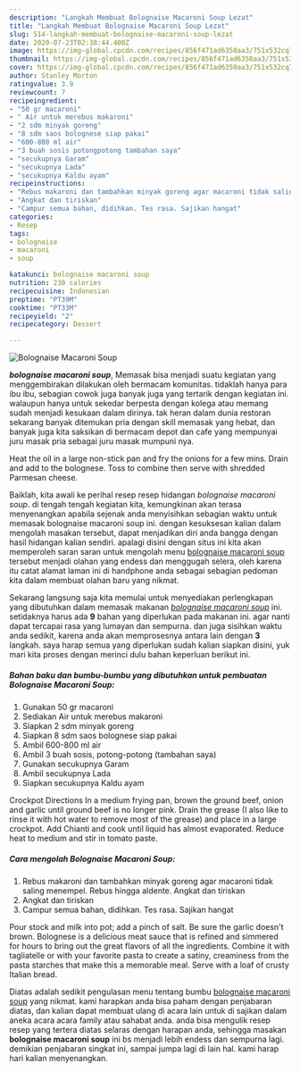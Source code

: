 ```yaml
---
description: "Langkah Membuat Bolognaise Macaroni Soup Lezat"
title: "Langkah Membuat Bolognaise Macaroni Soup Lezat"
slug: 514-langkah-membuat-bolognaise-macaroni-soup-lezat
date: 2020-07-23T02:38:44.400Z
image: https://img-global.cpcdn.com/recipes/856f471ad6350aa3/751x532cq70/bolognaise-macaroni-soup-foto-resep-utama.jpg
thumbnail: https://img-global.cpcdn.com/recipes/856f471ad6350aa3/751x532cq70/bolognaise-macaroni-soup-foto-resep-utama.jpg
cover: https://img-global.cpcdn.com/recipes/856f471ad6350aa3/751x532cq70/bolognaise-macaroni-soup-foto-resep-utama.jpg
author: Stanley Morton
ratingvalue: 3.9
reviewcount: 7
recipeingredient:
- "50 gr macaroni"
- " Air untuk merebus makaroni"
- "2 sdm minyak goreng"
- "8 sdm saos bolognese siap pakai"
- "600-800 ml air"
- "3 buah sosis potongpotong tambahan saya"
- "secukupnya Garam"
- "secukupnya Lada"
- "secukupnya Kaldu ayam"
recipeinstructions:
- "Rebus makaroni dan tambahkan minyak goreng agar macaroni tidak saling menempel. Rebus hingga aldente. Angkat dan tiriskan"
- "Angkat dan tiriskan"
- "Campur semua bahan, didihkan. Tes rasa. Sajikan hangat"
categories:
- Resep
tags:
- bolognaise
- macaroni
- soup

katakunci: bolognaise macaroni soup 
nutrition: 230 calories
recipecuisine: Indonesian
preptime: "PT39M"
cooktime: "PT33M"
recipeyield: "2"
recipecategory: Dessert

---
```



![Bolognaise Macaroni Soup](https://img-global.cpcdn.com/recipes/856f471ad6350aa3/751x532cq70/bolognaise-macaroni-soup-foto-resep-utama.jpg)

<b><i>bolognaise macaroni soup</i></b>, Memasak bisa menjadi suatu kegiatan yang menggembirakan dilakukan oleh bermacam komunitas. tidaklah hanya para ibu ibu, sebagian cowok juga banyak juga yang tertarik dengan kegiatan ini. walaupun hanya untuk sekedar berpesta dengan kolega atau memang sudah menjadi kesukaan dalam dirinya. tak heran dalam dunia restoran sekarang banyak ditemukan pria dengan skill memasak yang hebat, dan banyak juga kita saksikan di bermacam depot dan cafe yang mempunyai juru masak pria sebagai juru masak mumpuni nya.

Heat the oil in a large non-stick pan and fry the onions for a few mins. Drain and add to the bolognese. Toss to combine then serve with shredded Parmesan cheese.

Baiklah, kita awali ke perihal resep resep hidangan <i>bolognaise macaroni soup</i>. di tengah tengah kegiatan kita, kemungkinan akan terasa menyenangkan apabila sejenak anda menyisihkan sebagian waktu untuk memasak bolognaise macaroni soup ini. dengan kesuksesan kalian dalam mengolah masakan tersebut, dapat menjadikan diri anda bangga dengan hasil hidangan kalian sendiri. apalagi disini dengan situs ini kita akan memperoleh saran saran untuk mengolah menu <u>bolognaise macaroni soup</u> tersebut menjadi olahan yang endess dan menggugah selera, oleh karena itu catat alamat laman ini di handphone anda sebagai sebagian pedoman kita dalam membuat olahan baru yang nikmat.


Sekarang langsung saja kita memulai untuk menyediakan perlengkapan yang dibutuhkan dalam memasak makanan <u><i>bolognaise macaroni soup</i></u> ini. setidaknya harus ada <b>9</b> bahan yang diperlukan pada makanan ini. agar nanti dapat tercapai rasa yang lumayan dan sempurna. dan juga sisihkan waktu anda sedikit, karena anda akan memprosesnya antara lain dengan <b>3</b> langkah. saya harap semua yang diperlukan sudah kalian siapkan disini, yuk mari kita proses dengan merinci dulu bahan keperluan berikut ini.

<!--inarticleads1-->

##### Bahan baku dan bumbu-bumbu yang dibutuhkan untuk pembuatan Bolognaise Macaroni Soup:

1. Gunakan 50 gr macaroni
1. Sediakan  Air untuk merebus makaroni
1. Siapkan 2 sdm minyak goreng
1. Siapkan 8 sdm saos bolognese siap pakai
1. Ambil 600-800 ml air
1. Ambil 3 buah sosis, potong-potong (tambahan saya)
1. Gunakan secukupnya Garam
1. Ambil secukupnya Lada
1. Siapkan secukupnya Kaldu ayam


Crockpot Directions In a medium frying pan, brown the ground beef, onion and garlic until ground beef is no longer pink. Drain the grease (I also like to rinse it with hot water to remove most of the grease) and place in a large crockpot. Add Chianti and cook until liquid has almost evaporated. Reduce heat to medium and stir in tomato paste. 

<!--inarticleads2-->

##### Cara mengolah Bolognaise Macaroni Soup:

1. Rebus makaroni dan tambahkan minyak goreng agar macaroni tidak saling menempel. Rebus hingga aldente. Angkat dan tiriskan
1. Angkat dan tiriskan
1. Campur semua bahan, didihkan. Tes rasa. Sajikan hangat


Pour stock and milk into pot; add a pinch of salt. Be sure the garlic doesn&#39;t brown. Bolognese is a delicious meat sauce that is refined and simmered for hours to bring out the great flavors of all the ingredients. Combine it with tagliatelle or with your favorite pasta to create a satiny, creaminess from the pasta starches that make this a memorable meal. Serve with a loaf of crusty Italian bread. 

Diatas adalah sedikit pengulasan menu tentang bumbu <u>bolognaise macaroni soup</u> yang nikmat. kami harapkan anda bisa paham dengan penjabaran diatas, dan kalian dapat membuat ulang di acara lain untuk di sajikan dalam aneka acara acara family atau sahabat anda. anda bisa mengulik resep resep yang tertera diatas selaras dengan harapan anda, sehingga masakan <b>bolognaise macaroni soup</b> ini bs menjadi lebih endess dan sempurna lagi. demikian penjabaran singkat ini, sampai jumpa lagi di lain hal. kami harap hari kalian menyenangkan.
